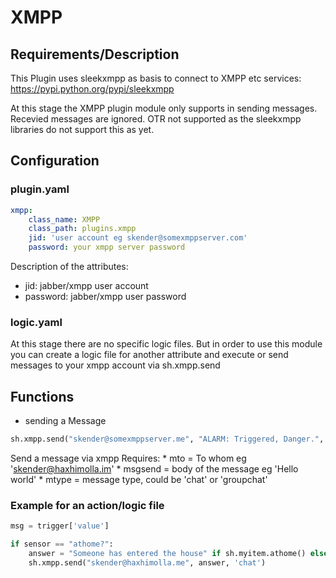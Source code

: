 # XMPP

## Requirements/Description

This Plugin uses sleekxmpp as basis to connect to XMPP etc services: https://pypi.python.org/pypi/sleekxmpp

At this stage the XMPP plugin module only supports in sending messages. Recevied messages are ignored. OTR not supported
as the sleekxmpp libraries do not support this as yet.

## Configuration

### plugin.yaml

```yaml
xmpp:
    class_name: XMPP
    class_path: plugins.xmpp
    jid: 'user account eg skender@somexmppserver.com'
    password: your xmpp server password
```

Description of the attributes:

* jid: jabber/xmpp user account
* password: jabber/xmpp user password

### logic.yaml
At this stage there are no specific logic files. But in order to use this module you can create a logic file for another attribute and execute
or send messages to your xmpp account via sh.xmpp.send

## Functions
* sending a Message

```python
sh.xmpp.send("skender@somexmppserver.me", "ALARM: Triggered, Danger.", 'chat')
```

Send a message via xmpp
Requires:
        * mto = To whom eg 'skender@haxhimolla.im'
        * msgsend = body of the message eg 'Hello world'
        * mtype = message type, could be 'chat' or 'groupchat'


### Example for an action/logic file

```python
msg = trigger['value']

if sensor == "athome?":
    answer = "Someone has entered the house" if sh.myitem.athome() else "All secure"
    sh.xmpp.send("skender@haxhimolla.me", answer, 'chat')
```
